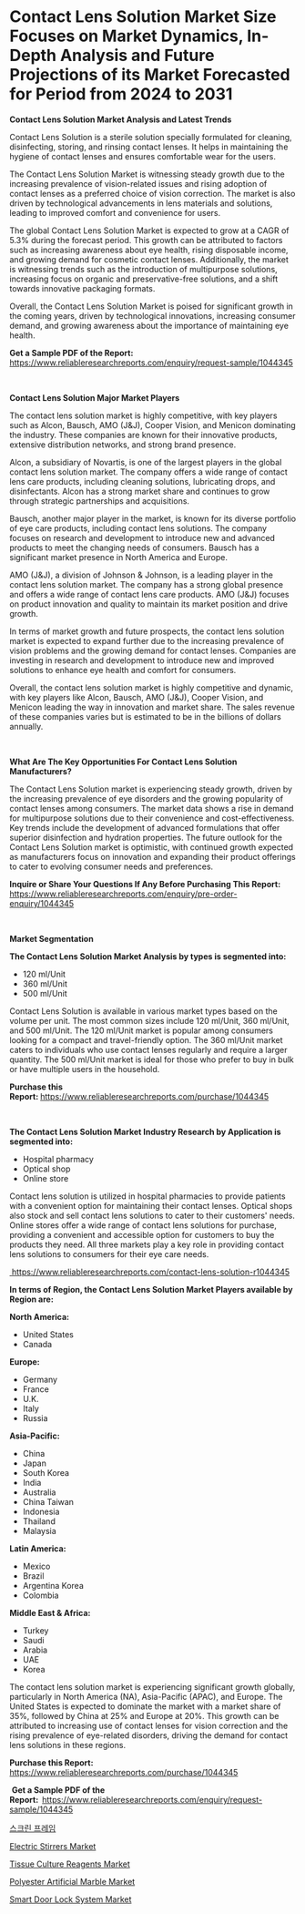 <p><h1>Contact Lens Solution Market Size Focuses on Market Dynamics, In-Depth Analysis and Future Projections of its Market Forecasted for Period from 2024 to 2031</h1></p><p><strong>Contact Lens Solution Market Analysis and Latest Trends</strong></p>
<p><p>Contact Lens Solution is a sterile solution specially formulated for cleaning, disinfecting, storing, and rinsing contact lenses. It helps in maintaining the hygiene of contact lenses and ensures comfortable wear for the users.</p><p>The Contact Lens Solution Market is witnessing steady growth due to the increasing prevalence of vision-related issues and rising adoption of contact lenses as a preferred choice of vision correction. The market is also driven by technological advancements in lens materials and solutions, leading to improved comfort and convenience for users.</p><p>The global Contact Lens Solution Market is expected to grow at a CAGR of 5.3% during the forecast period. This growth can be attributed to factors such as increasing awareness about eye health, rising disposable income, and growing demand for cosmetic contact lenses. Additionally, the market is witnessing trends such as the introduction of multipurpose solutions, increasing focus on organic and preservative-free solutions, and a shift towards innovative packaging formats.</p><p>Overall, the Contact Lens Solution Market is poised for significant growth in the coming years, driven by technological innovations, increasing consumer demand, and growing awareness about the importance of maintaining eye health.</p></p>
<p><strong>Get a Sample PDF of the Report:&nbsp;</strong> <a href="https://www.reliableresearchreports.com/enquiry/request-sample/1044345">https://www.reliableresearchreports.com/enquiry/request-sample/1044345</a></p>
<p>&nbsp;</p>
<p><strong>Contact Lens Solution Major Market Players</strong></p>
<p><p>The contact lens solution market is highly competitive, with key players such as Alcon, Bausch, AMO (J&J), Cooper Vision, and Menicon dominating the industry. These companies are known for their innovative products, extensive distribution networks, and strong brand presence.</p><p>Alcon, a subsidiary of Novartis, is one of the largest players in the global contact lens solution market. The company offers a wide range of contact lens care products, including cleaning solutions, lubricating drops, and disinfectants. Alcon has a strong market share and continues to grow through strategic partnerships and acquisitions.</p><p>Bausch, another major player in the market, is known for its diverse portfolio of eye care products, including contact lens solutions. The company focuses on research and development to introduce new and advanced products to meet the changing needs of consumers. Bausch has a significant market presence in North America and Europe.</p><p>AMO (J&J), a division of Johnson & Johnson, is a leading player in the contact lens solution market. The company has a strong global presence and offers a wide range of contact lens care products. AMO (J&J) focuses on product innovation and quality to maintain its market position and drive growth.</p><p>In terms of market growth and future prospects, the contact lens solution market is expected to expand further due to the increasing prevalence of vision problems and the growing demand for contact lenses. Companies are investing in research and development to introduce new and improved solutions to enhance eye health and comfort for consumers.</p><p>Overall, the contact lens solution market is highly competitive and dynamic, with key players like Alcon, Bausch, AMO (J&J), Cooper Vision, and Menicon leading the way in innovation and market share. The sales revenue of these companies varies but is estimated to be in the billions of dollars annually.</p></p>
<p>&nbsp;</p>
<p><strong>What Are The Key Opportunities For Contact Lens Solution Manufacturers?</strong></p>
<p><p>The Contact Lens Solution market is experiencing steady growth, driven by the increasing prevalence of eye disorders and the growing popularity of contact lenses among consumers. The market data shows a rise in demand for multipurpose solutions due to their convenience and cost-effectiveness. Key trends include the development of advanced formulations that offer superior disinfection and hydration properties. The future outlook for the Contact Lens Solution market is optimistic, with continued growth expected as manufacturers focus on innovation and expanding their product offerings to cater to evolving consumer needs and preferences.</p></p>
<p><strong>Inquire or Share Your Questions If Any Before Purchasing This Report:</strong> <a href="https://www.reliableresearchreports.com/enquiry/pre-order-enquiry/1044345">https://www.reliableresearchreports.com/enquiry/pre-order-enquiry/1044345</a></p>
<p>&nbsp;</p>
<p><strong>Market Segmentation</strong></p>
<p><strong>The Contact Lens Solution Market Analysis by types is segmented into:</strong></p>
<p><ul><li>120 ml/Unit</li><li>360 ml/Unit</li><li>500 ml/Unit</li></ul></p>
<p><p>Contact Lens Solution is available in various market types based on the volume per unit. The most common sizes include 120 ml/Unit, 360 ml/Unit, and 500 ml/Unit. The 120 ml/Unit market is popular among consumers looking for a compact and travel-friendly option. The 360 ml/Unit market caters to individuals who use contact lenses regularly and require a larger quantity. The 500 ml/Unit market is ideal for those who prefer to buy in bulk or have multiple users in the household.</p></p>
<p><strong>Purchase this Report:&nbsp;</strong><a href="https://www.reliableresearchreports.com/purchase/1044345">https://www.reliableresearchreports.com/purchase/1044345</a></p>
<p>&nbsp;</p>
<p><strong>The Contact Lens Solution Market Industry Research by Application is segmented into:</strong></p>
<p><ul><li>Hospital pharmacy</li><li>Optical shop</li><li>Online store</li></ul></p>
<p><p>Contact lens solution is utilized in hospital pharmacies to provide patients with a convenient option for maintaining their contact lenses. Optical shops also stock and sell contact lens solutions to cater to their customers' needs. Online stores offer a wide range of contact lens solutions for purchase, providing a convenient and accessible option for customers to buy the products they need. All three markets play a key role in providing contact lens solutions to consumers for their eye care needs.</p></p>
<p><a href="https://www.reliableresearchreports.com/contact-lens-solution-r1044345">&nbsp;https://www.reliableresearchreports.com/contact-lens-solution-r1044345</a></p>
<p><strong>In terms of Region, the Contact Lens Solution Market Players available by Region are:</strong></p>
<p>
    <p> <strong> North America: </strong>
        <ul>
            <li>United States</li>
            <li>Canada</li>
        </ul>
        </p> 
    <p> <strong> Europe: </strong>
        <ul>
            <li>Germany</li>
            <li>France</li>
            <li>U.K.</li>
            <li>Italy</li>
            <li>Russia</li>
        </ul>
        </p> 
    <p> <strong> Asia-Pacific: </strong>
        <ul>
            <li>China</li>
            <li>Japan</li>
            <li>South Korea</li>
            <li>India</li>
            <li>Australia</li>
            <li>China Taiwan</li>
            <li>Indonesia</li>
            <li>Thailand</li>
            <li>Malaysia</li>
        </ul>
        </p> 
    <p> <strong> Latin America: </strong>
        <ul>
            <li>Mexico</li>
            <li>Brazil</li>
            <li>Argentina Korea</li>
            <li>Colombia</li>
        </ul>
        </p> 
    <p> <strong> Middle East & Africa: </strong>
        <ul>
            <li>Turkey</li>
            <li>Saudi</li>
            <li>Arabia</li>
            <li>UAE</li>
            <li>Korea</li>
        </ul>
    </p>
    </p>
<p><p>The contact lens solution market is experiencing significant growth globally, particularly in North America (NA), Asia-Pacific (APAC), and Europe. The United States is expected to dominate the market with a market share of 35%, followed by China at 25% and Europe at 20%. This growth can be attributed to increasing use of contact lenses for vision correction and the rising prevalence of eye-related disorders, driving the demand for contact lens solutions in these regions.</p></p>
<p><strong>Purchase this Report: </strong><a href="https://www.reliableresearchreports.com/purchase/1044345">https://www.reliableresearchreports.com/purchase/1044345</a></p>
<p>&nbsp;<strong>Get a Sample PDF of the Report:&nbsp;&nbsp;</strong><a href="https://www.reliableresearchreports.com/enquiry/request-sample/1044345">https://www.reliableresearchreports.com/enquiry/request-sample/1044345</a></p>
<p><strong></strong></p>
<p><p><a href="https://github.com/darrellockm3ytan895656/Market-Research-Report-List-1/blob/main/670342357223.md">스크린 프레임</a></p><p><a href="https://www.linkedin.com/pulse/electric-stirrers-market-comprehensive-assessment-type-application-82uxe">Electric Stirrers Market</a></p><p><a href="https://github.com/shotows/Market-Research-Report-List-2/blob/main/tissue-culture-reagents-market.md">Tissue Culture Reagents Market</a></p><p><a href="https://issuu.com/reportprime-2/docs/polyester-artificial-marble-market-size-2030.pptx">Polyester Artificial Marble Market</a></p><p><a href="https://www.linkedin.com/pulse/smart-door-lock-system-market-insight-trends-growth-forecasted-ngoof">Smart Door Lock System Market</a></p></p>